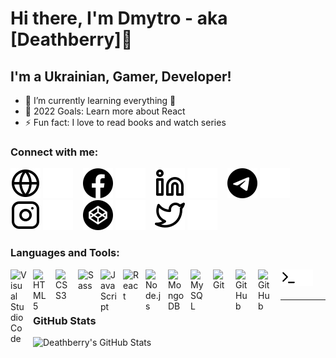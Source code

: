 # Hi there, I'm Dmytro - aka [Deathberry]👋 

## I'm a Ukrainian, Gamer, Developer!

- 🌱 I’m currently learning everything 🤣
- 🥅 2022 Goals: Learn more about React
- ⚡ Fun fact: I love to read books and watch series

### Connect with me:

[![website](./img/globe-light.svg)](#gh-light-mode-only)
[![website](./img/globe-dark.svg)](#gh-dark-mode-only)
&nbsp;&nbsp;
[![website](./img/facebook-light.svg)](https://www.facebook.com/d3athberry#gh-light-mode-only)
[![website](./img/facebook-dark.svg)](https://www.facebook.com/d3athberry#gh-dark-mode-only)
&nbsp;&nbsp;
[![website](./img/linkedin-light.svg)](https://linkedin.com/in/deathberry#gh-light-mode-only)
[![website](./img/linkedin-dark.svg)](https://linkedin.com/in/deathberry#gh-dark-mode-only)
&nbsp;&nbsp;
[![website](./img/telegram-light.svg)](https://t.me/Deathberry#gh-light-mode-only)
[![website](./img/telegram-dark.svg)](https://t.me/Deathberry#gh-dark-mode-only)
&nbsp;&nbsp;
[![website](./img/instagram-light.svg)](https://instagram.com/d3athb3rry#gh-light-mode-only)
[![website](./img/instagram-dark.svg)](https://instagram.com/d3athb3rry#gh-dark-mode-only)
&nbsp;&nbsp;
[![website](./img/codepen-light.svg)](https://codepen.io/d3athb3rry#gh-light-mode-only)
[![website](./img/codepen-dark.svg)](https://codepen.io/d3athb3rry#gh-dark-mode-only)
&nbsp;&nbsp;
[![website](./img/twitter-light.svg)](https://twitter.com/D3athberry#gh-light-mode-only)
[![website](./img/twitter-dark.svg)](https://twitter.com/D3athberry#gh-dark-mode-only)
&nbsp;&nbsp;

### Languages and Tools:

<img align="left" alt="Visual Studio Code" width="26px" src="https://cdn.jsdelivr.net/gh/devicons/devicon/icons/vscode/vscode-original.svg" style="padding-right:10px;" />
<img align="left" alt="HTML5" width="26px" src="https://cdn.jsdelivr.net/gh/devicons/devicon/icons/html5/html5-original.svg" style="padding-right:10px;" />
<img align="left" alt="CSS3" width="26px" src="https://cdn.jsdelivr.net/gh/devicons/devicon/icons/css3/css3-original.svg" style="padding-right:10px;" />
<img align="left" alt="Sass" width="26px" src="https://cdn.jsdelivr.net/gh/devicons/devicon/icons/sass/sass-original.svg" style="padding-right:10px;" />
<img align="left" alt="JavaScript" width="26px" src="https://cdn.jsdelivr.net/gh/devicons/devicon/icons/javascript/javascript-original.svg" style="padding-right:10px;" />
<img align="left" alt="React" width="26px" src="https://cdn.jsdelivr.net/gh/devicons/devicon/icons/react/react-original.svg" style="padding-right:10px;" />
<img align="left" alt="Node.js" width="26px" src="https://cdn.jsdelivr.net/gh/devicons/devicon/icons/nodejs/nodejs-original.svg" style="padding-right:10px;" />
<img align="left" alt="MongoDB" width="26px" src="https://cdn.jsdelivr.net/gh/devicons/devicon/icons/mongodb/mongodb-original.svg" style="padding-right:10px;" />
<img align="left" alt="MySQL" width="26px" src="https://cdn.jsdelivr.net/gh/devicons/devicon/icons/mysql/mysql-original.svg" style="padding-right:10px;" />
<img align="left" alt="Git" width="26px" src="https://cdn.jsdelivr.net/gh/devicons/devicon/icons/git/git-original.svg" style="padding-right:10px;" />
<img align="left" alt="GitHub" width="26px" src="https://user-images.githubusercontent.com/3369400/139447912-e0f43f33-6d9f-45f8-be46-2df5bbc91289.png#gh-dark-mode-only" style="padding-right:10px;" />
<img align="left" alt="GitHub" width="26px" src="https://user-images.githubusercontent.com/3369400/139448065-39a229ba-4b06-434b-bc67-616e2ed80c8f.png#gh-light-mode-only" style="padding-right:10px;" />
<img align="left" alt="Terminal" width="26px" src="./img/terminal-light.svg#gh-light-mode-only" />
<img align="left" alt="Terminal" width="26px" src="./img/terminal-dark.svg#gh-dark-mode-only" />


<br />
<br />

---

### GitHub Stats</summary>

<img align="left" alt="Deathberry's GitHub Stats" src="https://github-readme-stats.vercel.app/api?username=D3athb3rry&show_icons=true&hide_border=false&title_color=800080&icon_color=FFE400&bg_color=09131B&text_color=ffffff&border_color=0c1a25" />

